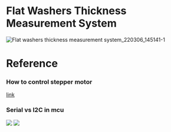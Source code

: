 # Flat Washers Thickness Measurement System

![Flat washers thickness measurement system_220306_145141-1](https://user-images.githubusercontent.com/92869725/156911166-083a6639-1bdf-4b12-b14c-c364bc49a09c.jpg)


# Reference

### How to control stepper motor 
[link](https://lastminuteengineers.com/a4988-stepper-motor-driver-arduino-tutorial/)

### Serial vs I2C in mcu
![](https://embedded-lab.com/blog/wp-content/uploads/2018/08/Comm-types-580x189.png)
![](https://www.mbtechworks.com/hardware/imgs/uart-spi-i2c.png)
